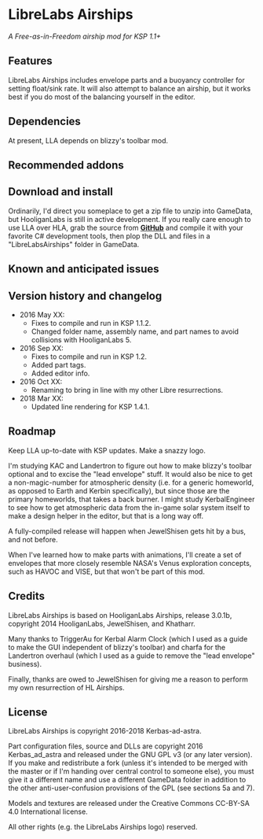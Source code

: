 # LibreLabs Airships

*A Free-as-in-Freedom airship mod for KSP 1.1+*

## Features

LibreLabs Airships includes envelope parts and a buoyancy controller for setting float/sink rate.  It will also attempt to balance an airship, but it works best if you do most of the balancing yourself in the editor.

## Dependencies

At present, LLA depends on blizzy's toolbar mod.

## Recommended addons

## Download and install

Ordinarily, I'd direct you someplace to get a zip file to unzip into GameData, but HooliganLabs is still in active development.  If you really care enough to use LLA over HLA, grab the source from [**GitHub**](https://github.com/Kerbas-ad-astra/LibreLabsAirships) and compile it with your favorite C# development tools, then plop the DLL and files in a "LibreLabsAirships" folder in GameData.

## Known and anticipated issues

## Version history and changelog

* 2016 May XX:
	* Fixes to compile and run in KSP 1.1.2.
	* Changed folder name, assembly name, and part names to avoid collisions with HooliganLabs 5.
* 2016 Sep XX:
	* Fixes to compile and run in KSP 1.2.
	* Added part tags.
	* Added editor info.
* 2016 Oct XX:
	* Renaming to bring in line with my other Libre resurrections.
* 2018 Mar XX:
	* Updated line rendering for KSP 1.4.1.

## Roadmap

Keep LLA up-to-date with KSP updates.  Make a snazzy logo.

I'm studying KAC and Landertron to figure out how to make blizzy's toolbar optional and to excise the "lead envelope" stuff.  It would also be nice to get a non-magic-number for atmospheric density (i.e. for a generic homeworld, as opposed to Earth and Kerbin specifically), but since those are the primary homeworlds, that takes a back burner.  I might study KerbalEngineer to see how to get atmospheric data from the in-game solar system itself to make a design helper in the editor, but that is a long way off.

A fully-compiled release will happen when JewelShisen gets hit by a bus, and not before.

When I've learned how to make parts with animations, I'll create a set of envelopes that more closely resemble NASA's Venus exploration concepts, such as HAVOC and VISE, but that won't be part of this mod.

## Credits

LibreLabs Airships is based on HooliganLabs Airships, release 3.0.1b, copyright 2014 HooliganLabs, JewelShisen, and Khatharr.

Many thanks to TriggerAu for Kerbal Alarm Clock (which I used as a guide to make the GUI independent of blizzy's toolbar) and charfa for the Landertron overhaul (which I used as a guide to remove the "lead envelope" business).

Finally, thanks are owed to JewelShisen for giving me a reason to perform my own resurrection of HL Airships.

## License

LibreLabs Airships is copyright 2016-2018 Kerbas-ad-astra.

Part configuration files, source and DLLs are copyright 2016 Kerbas_ad_astra and released under the GNU GPL v3 (or any later version).  If you make and redistribute a fork (unless it's intended to be merged with the master or if I'm handing over central control to someone else), you must give it a different name and use a different GameData folder in addition to the other anti-user-confusion provisions of the GPL (see sections 5a and 7).

Models and textures are released under the Creative Commons CC-BY-SA 4.0 International license.

All other rights (e.g. the LibreLabs Airships logo) reserved.